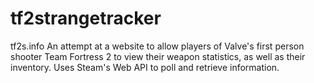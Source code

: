 tf2strangetracker
=================

tf2s.info
An attempt at a website to allow players of Valve's first person shooter Team Fortress 2 to view their weapon statistics, as well as their inventory. Uses Steam's Web API to poll and retrieve information.
